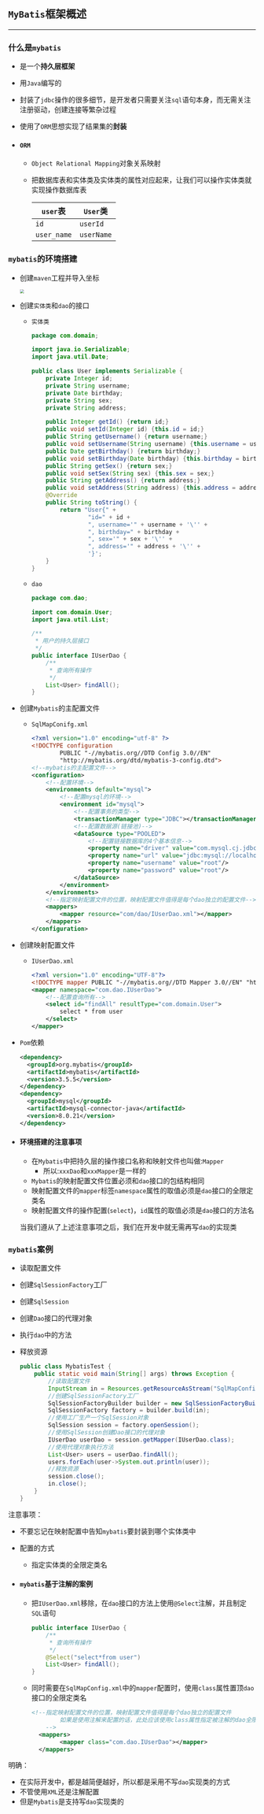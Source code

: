 ## `MyBatis`框架概述

---

### 什么是`mybatis`

- 是一个**持久层框架**
- 用`Java`编写的
- 封装了`jdbc`操作的很多细节，是开发者只需要关注`sql`语句本身，而无需关注注册驱动，创建连接等繁杂过程
- 使用了`ORM`思想实现了结果集的**封装**

- #### `ORM`

  - `Object Relational Mapping`对象关系映射

  - 把数据库表和实体类及实体类的属性对应起来，让我们可以操作实体类就实现操作数据库表

    | `user`表    | `User`类   |
    | ----------- | ---------- |
    | `id`        | `userId`   |
    | `user_name` | `userName` |

### `mybatis`的环境搭建

- 创建`maven`工程并导入坐标

  <img src="https://tva1.sinaimg.cn/large/007S8ZIlly1ghhjnzgvpxj30d40hy75f.jpg" style="zoom:50%;" />

- 创建`实体类`和`dao`的接口

  - `实体类`

    ```java
    package com.domain;
    
    import java.io.Serializable;
    import java.util.Date;
    
    public class User implements Serializable {
        private Integer id;
        private String username;
        private Date birthday;
        private String sex;
        private String address;
    
        public Integer getId() {return id;}
        public void setId(Integer id) {this.id = id;}
        public String getUsername() {return username;}
        public void setUsername(String username) {this.username = username;}
        public Date getBirthday() {return birthday;}
        public void setBirthday(Date birthday) {this.birthday = birthday;}
        public String getSex() {return sex;}
        public void setSex(String sex) {this.sex = sex;}
        public String getAddress() {return address;}
        public void setAddress(String address) {this.address = address;}
        @Override
        public String toString() {
            return "User{" +
                    "id=" + id +
                    ", username='" + username + '\'' +
                    ", birthday=" + birthday +
                    ", sex='" + sex + '\'' +
                    ", address='" + address + '\'' +
                    '}';
        }
    }
    ```

  - `dao`

    ```java
    package com.dao;
    
    import com.domain.User;
    import java.util.List;
    
    /**
     * 用户的持久层接口
     */
    public interface IUserDao {
        /**
         * 查询所有操作
         */
        List<User> findAll();
    }
    ```

    

- 创建`Mybatis`的主配置文件

  - `SqlMapConifg.xml`

    ```xml
    <?xml version="1.0" encoding="utf-8" ?>
    <!DOCTYPE configuration
            PUBLIC "-//mybatis.org//DTD Config 3.0//EN"
            "http://mybatis.org/dtd/mybatis-3-config.dtd">
    <!--mybatis的主配置文件-->
    <configuration>
        <!--配置环境-->
        <environments default="mysql">
            <!--配置mysql的环境-->
            <environment id="mysql">
                <!--配置事务的类型-->
                <transactionManager type="JDBC"></transactionManager>
                <!--配置数据源(链接池)-->
                <dataSource type="POOLED">
                    <!--配置链接数据库的4个基本信息-->
                    <property name="driver" value="com.mysql.cj.jdbc.Driver"/>
                    <property name="url" value="jdbc:mysql://localhost:3306/eesy_mybatis"/>
                    <property name="username" value="root"/>
                    <property name="password" value="root"/>
                </dataSource>
            </environment>
        </environments>
        <!--指定映射配置文件的位置，映射配置文件值得是每个dao独立的配置文件-->
        <mappers>
            <mapper resource="com/dao/IUserDao.xml"></mapper>
        </mappers>
    </configuration>
    ```

    

- 创建映射配置文件

  - `IUserDao.xml`

    ```xml
    <?xml version="1.0" encoding="UTF-8"?>
    <!DOCTYPE mapper PUBLIC "-//mybatis.org//DTD Mapper 3.0//EN" "http://mybatis.org/dtd/mybatis-3-mapper.dtd">
    <mapper namespace="com.dao.IUserDao">
        <!--配置查询所有-->
        <select id="findAll" resultType="com.domain.User">
            select * from user
        </select>
    </mapper>
    ```

- `Pom`依赖

  ```xml
  <dependency>
    <groupId>org.mybatis</groupId>
    <artifactId>mybatis</artifactId>
    <version>3.5.5</version>
  </dependency>
  <dependency>
    <groupId>mysql</groupId>
    <artifactId>mysql-connector-java</artifactId>
    <version>8.0.21</version>
  </dependency>
  ```

  

- #### 环境搭建的注意事项

  - 在`Mybatis`中把持久层的操作接口名称和映射文件也叫做:`Mapper`
    - 所以:`xxxDao`和`xxxMapper`是一样的
  - `Mybatis`的映射配置文件位置必须和`dao`接口的包结构相同
  - 映射配置文件的`mapper`标签`namespace`属性的取值必须是`dao`接口的全限定类名
  - 映射配置文件的操作配置(`select`)，`id`属性的取值必须是`dao`接口的方法名

  当我们遵从了上述注意事项之后，我们在开发中就无需再写`dao`的实现类

### `mybatis`案例

- 读取配置文件

- 创建`SqlSessionFactory`工厂

- 创建`SqlSession`

- 创建`Dao`接口的代理对象

- 执行`dao`中的方法

- 释放资源

  ```java
  public class MybatisTest {
      public static void main(String[] args) throws Exception {
          //读取配置文件
          InputStream in = Resources.getResourceAsStream("SqlMapConfig.xml");
          //创建SqlSessionFactory工厂
          SqlSessionFactoryBuilder builder = new SqlSessionFactoryBuilder();
          SqlSessionFactory factory = builder.build(in);
          //使用工厂生产一个SqlSession对象
          SqlSession session = factory.openSession();
          //使用SqlSession创建Dao接口的代理对象
          IUserDao userDao = session.getMapper(IUserDao.class);
          //使用代理对象执行方法
          List<User> users = userDao.findAll();
          users.forEach(user->System.out.println(user));
          //释放资源
          session.close();
          in.close();
      }
  }
  ```

  

注意事项：

- 不要忘记在映射配置中告知`mybatis`要封装到哪个实体类中

- 配置的方式

  - 指定实体类的全限定类名

- #### `mybatis`基于注解的案例

  - 把`IUserDao.xml`移除，在`dao`接口的方法上使用`@Select`注解，并且制定`SQL`语句

    ```java
    public interface IUserDao {
        /**
         * 查询所有操作
         */
        @Select("select*from user")
        List<User> findAll();
    }
    ```
    
    
    
  - 同时需要在`SqlMapConfig.xml`中的`mapper`配置时，使用`class`属性置顶`dao`接口的全限定类名
  
    ```xml
    <!--指定映射配置文件的位置，映射配置文件值得是每个dao独立的配置文件
            如果是使用注解来配置的话，此处应该使用class属性指定被注解的dao全限定类名
        -->
      <mappers>
            <mapper class="com.dao.IUserDao"></mapper>
      </mappers>
    ```

    

明确：

- 在实际开发中，都是越简便越好，所以都是采用不写`dao`实现类的方式
- 不管使用`XML`还是注解配置
- 但是`Mybatis`是支持写`dao`实现类的

